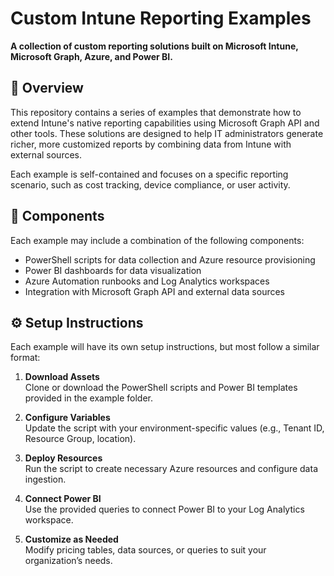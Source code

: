 
# Custom Intune Reporting Examples

**A collection of custom reporting solutions built on Microsoft Intune, Microsoft Graph, Azure, and Power BI.**

## 📌 Overview

This repository contains a series of examples that demonstrate how to extend Intune's native reporting capabilities using Microsoft Graph API and other tools. These solutions are designed to help IT administrators generate richer, more customized reports by combining data from Intune with external sources.

Each example is self-contained and focuses on a specific reporting scenario, such as cost tracking, device compliance, or user activity.

## 🧰 Components

Each example may include a combination of the following components:

- PowerShell scripts for data collection and Azure resource provisioning
- Power BI dashboards for data visualization
- Azure Automation runbooks and Log Analytics workspaces
- Integration with Microsoft Graph API and external data sources

## ⚙️ Setup Instructions

Each example will have its own setup instructions, but most follow a similar format:

1. **Download Assets**  
   Clone or download the PowerShell scripts and Power BI templates provided in the example folder.

2. **Configure Variables**  
   Update the script with your environment-specific values (e.g., Tenant ID, Resource Group, location).

3. **Deploy Resources**  
   Run the script to create necessary Azure resources and configure data ingestion.

4. **Connect Power BI**  
   Use the provided queries to connect Power BI to your Log Analytics workspace.

5. **Customize as Needed**  
   Modify pricing tables, data sources, or queries to suit your organization’s needs.
